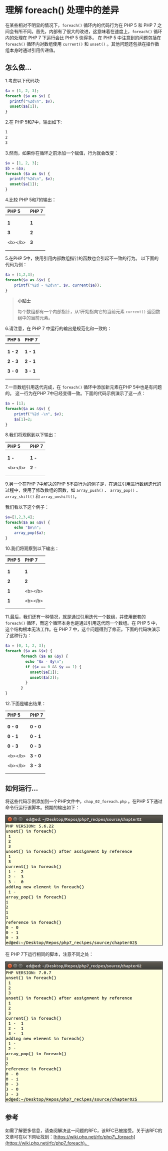 # 理解 foreach\(\) 处理中的差异

在某些相对不明显的情况下，`foreach()` 循环内的代码行为在 PHP 5 和 PHP 7 之间会有所不同。首先，内部有了很大的改进，这意味着在速度上，`foreach()` 循环内的处理在 PHP 7 下运行会比 PHP 5 快得多。 在 PHP 5 中注意到的问题包括在 `foreach()` 循环内对数组使用 `current()` 和 `unset()` 。其他问题还包括在操作数组本身时通过引用传递值。

## 怎么做...

1.考虑以下代码块:

```php
$a = [1, 2, 3];
foreach ($a as $v) {
  printf("%2d\n", $v);
  unset($a[1]);
}
```

2.在 PHP 5和7中，输出如下:

```bash
1
2
3
```

3.然而，如果你在循环之前添加一个赋值，行为就会改变：

```php
$a = [1, 2, 3];
$b = &$a;
foreach ($a as $v) {
  printf("%2d\n", $v);
  unset($a[1]);
}
```

4.比较 PHP 5和7的输出：

<table>
  <thead>
    <tr>
      <th style="text-align:left">PHP 5</th>
      <th style="text-align:left">PHP 7</th>
    </tr>
  </thead>
  <tbody>
    <tr>
      <td style="text-align:left">
        <p><b>1</b>
        </p>
        <p><b>3</b>
        </p>
        <p>&lt;b&gt;&lt;/b&gt;</p>
      </td>
      <td style="text-align:left">
        <p><b>1</b>
        </p>
        <p><b>2</b>
        </p>
        <p><b>3</b>
        </p>
      </td>
    </tr>
  </tbody>
</table>

5.在PHP 5中，使用引用内部数组指针的函数也会引起不一致的行为。 以下面的代码为例：

```php
$a = [1,2,3];
foreach($a as &$v) {
    printf("%2d - %2d\n", $v, current($a));
}
```

> **小贴士**
>
> 每个数组都有一个内部指针，从1开始指向它的当前元素 `current()` 返回数组中的当前元素。

6.请注意，在 PHP 7 中运行的输出是规范化和一致的：

<table>
  <thead>
    <tr>
      <th style="text-align:left">PHP 5</th>
      <th style="text-align:left">PHP 7</th>
    </tr>
  </thead>
  <tbody>
    <tr>
      <td style="text-align:left">
        <p><b>1 - 2</b>
        </p>
        <p><b>2 - 3</b>
        </p>
        <p><b>3 - 0</b>
        </p>
      </td>
      <td style="text-align:left">
        <p><b>1 - 1</b>
        </p>
        <p><b>2 - 1</b>
        </p>
        <p><b>3 - 1</b>
        </p>
      </td>
    </tr>
  </tbody>
</table>

7.一旦数组引用迭代完成，在 `foreach()` 循环中添加新元素在PHP 5中也是有问题的。 这一行为在PHP 7中已经变得一致。下面的代码示例演示了这一点：

```php
$a = [1];
foreach($a as &$v) {
    printf("%2d -\n", $v);
    $a[1]=2;
}
```

8.我们将观察到以下输出：

<table>
  <thead>
    <tr>
      <th style="text-align:left">PHP 5</th>
      <th style="text-align:left">PHP 7</th>
    </tr>
  </thead>
  <tbody>
    <tr>
      <td style="text-align:left">
        <p><b>1 -</b>
        </p>
        <p>&lt;b&gt;&lt;/b&gt;</p>
      </td>
      <td style="text-align:left">
        <p><b>1 -</b>
        </p>
        <p><b>2 -</b>
        </p>
      </td>
    </tr>
  </tbody>
</table>

9.另一个在PHP 7中解决的PHP 5不良行为的例子是，在通过引用进行数组迭代的过程中，使用了修改数组的函数，如 `array_push()` 、 `array_pop()` 、`array_shift()` 和 `array_unshift()`。

我们看以下这个例子：

```php
$a=[1,2,3,4];
foreach($a as &$v) {
    echo "$v\n";
    array_pop($a);
}
```

10.我们将观察到以下输出：

<table>
  <thead>
    <tr>
      <th style="text-align:left">PHP 5</th>
      <th style="text-align:left">PHP 7</th>
    </tr>
  </thead>
  <tbody>
    <tr>
      <td style="text-align:left">
        <p><b>1</b>
        </p>
        <p><b>2</b>
        </p>
        <p><b>1</b>
        </p>
        <p><b>1</b>
        </p>
      </td>
      <td style="text-align:left">
        <p><b>1</b>
        </p>
        <p><b>2</b>
        </p>
        <p>&lt;b&gt;&lt;/b&gt;</p>
        <p>&lt;b&gt;&lt;/b&gt;</p>
      </td>
    </tr>
  </tbody>
</table>

11.最后，我们还有一种情况，就是通过引用迭代一个数组，并使用嵌套的 `foreach()` 循环，而这个循环本身也是通过引用迭代同一个数组。在 PHP 5 中，这个结构根本无法工作。在 PHP 7 中，这个问题得到了修正。下面的代码块演示了这种行为：

```php
$a = [0, 1, 2, 3];
foreach ($a as &$x) {
       foreach ($a as &$y) {
         echo "$x - $y\n";
         if ($x == 0 && $y == 1) {
           unset($a[1]);
           unset($a[2]);
         }
       }
}
```

12.下面是输出结果：

<table>
  <thead>
    <tr>
      <th style="text-align:left">PHP 5</th>
      <th style="text-align:left">PHP 7</th>
    </tr>
  </thead>
  <tbody>
    <tr>
      <td style="text-align:left">
        <p><b>0 - 0</b>
        </p>
        <p><b>0 - 1</b>
        </p>
        <p><b>0 - 3</b>
        </p>
        <p>&lt;b&gt;&lt;/b&gt;</p>
        <p>&lt;b&gt;&lt;/b&gt;</p>
      </td>
      <td style="text-align:left">
        <p><b>0 - 0</b>
        </p>
        <p><b>0 - 1</b>
        </p>
        <p><b>0 - 3</b>
        </p>
        <p><b>3 - 0</b>
        </p>
        <p><b>3 - 3</b>
        </p>
      </td>
    </tr>
  </tbody>
</table>

## 如何运行...

将这些代码示例添加到一个PHP文件中，`chap_02_foreach.php` 。在PHP 5下通过命令行运行该脚本。预期的输出如下：

![](../../.gitbook/assets/image%20%2810%29.png)

在 PHP 7下运行相同的脚本，注意不同之处：

![](../../.gitbook/assets/image%20%2814%29.png)

## 参考

如需了解更多信息，请查阅解决这一问题的RFC，该RFC已被接受。关于该RFC的文章可在以下网址找到：[https://wiki.php.net/rfc/php7\_foreach](https://wiki.php.net/rfc/php7_foreach)。

